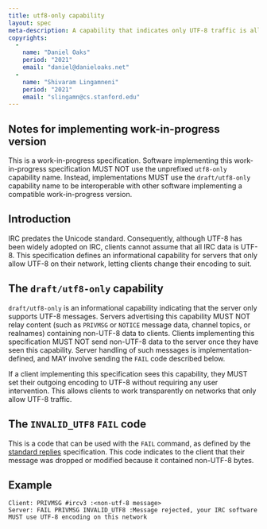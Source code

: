 ```yaml
---
title: utf8-only capability
layout: spec
meta-description: A capability that indicates only UTF-8 traffic is allowed.
copyrights:
  -
    name: "Daniel Oaks"
    period: "2021"
    email: "daniel@danieloaks.net"
  -
    name: "Shivaram Lingamneni"
    period: "2021"
    email: "slingamn@cs.stanford.edu"
---
```


## Notes for implementing work-in-progress version
This is a work-in-progress specification. Software implementing this work-in-progress specification MUST NOT use the unprefixed `utf8-only` capability name. Instead, implementations MUST use the `draft/utf8-only` capability name to be interoperable with other software implementing a compatible work-in-progress version.


## Introduction
IRC predates the Unicode standard. Consequently, although UTF-8 has been widely adopted on IRC, clients cannot assume that all IRC data is UTF-8. This specification defines an informational capability for servers that only allow UTF-8 on their network, letting clients change their encoding to suit.

## The `draft/utf8-only` capability
`draft/utf8-only` is an informational capability indicating that the server only supports UTF-8 messages. Servers advertising this capability MUST NOT relay content (such as `PRIVMSG` or `NOTICE` message data, channel topics, or realnames) containing non-UTF-8 data to clients. Clients implementing this specification MUST NOT send non-UTF-8 data to the server once they have seen this capability. Server handling of such messages is implementation-defined, and MAY involve sending the `FAIL` code described below.

If a client implementing this specification sees this capability, they MUST set their outgoing encoding to UTF-8 without requiring any user intervention. This allows clients to work transparently on networks that only allow UTF-8 traffic.

## The `INVALID_UTF8` `FAIL` code
This is a code that can be used with the `FAIL` command, as defined by the [standard replies](https://ircv3.net/specs/extensions/standard-replies) specification. This code indicates to the client that their message was dropped or modified because it contained non-UTF-8 bytes.

## Example

```
Client: PRIVMSG #ircv3 :<non-utf-8 message>
Server: FAIL PRIVMSG INVALID_UTF8 :Message rejected, your IRC software MUST use UTF-8 encoding on this network
```
